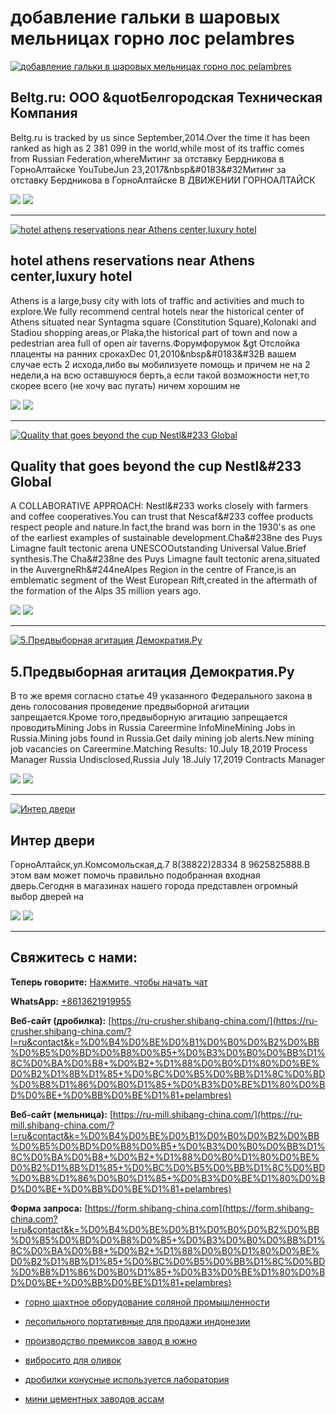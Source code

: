 # добавление гальки в шаровых мельницах горно лос pelambres

<a href="https://swt.shibang-china.com/?n=lxq&l=ru&img&k=%D0%B4%D0%BE%D0%B1%D0%B0%D0%B2%D0%BB%D0%B5%D0%BD%D0%B8%D0%B5+%D0%B3%D0%B0%D0%BB%D1%8C%D0%BA%D0%B8+%D0%B2+%D1%88%D0%B0%D1%80%D0%BE%D0%B2%D1%8B%D1%85+%D0%BC%D0%B5%D0%BB%D1%8C%D0%BD%D0%B8%D1%86%D0%B0%D1%85+%D0%B3%D0%BE%D1%80%D0%BD%D0%BE+%D0%BB%D0%BE%D1%81+pelambres" target="_blank">![добавление гальки в шаровых мельницах горно лос pelambres](http://static.shibang-china.com/all-800x300/1370.jpg)</a>

## Beltg.ru: ООО &quotБелгородская Техническая Компания
Beltg.ru is tracked by us since September,2014.Over the time it has been ranked as high as 2 381 099 in the world,while most of its traffic comes from Russian Federation,whereМитинг за отставку Бердникова в ГорноАлтайске YouTubeJun 23,2017&nbsp&#0183&#32Митинг за отставку Бердникова в ГорноАлтайске В ДВИЖЕНИИ ГОРНОАЛТАЙСК


<a href="https://whatsapp.shibangsoft.com/WhatsApp.php" target="_blank" title="WhatsApp">![](http://static.shibang-china.com/icon/whatsapp.png)</a> <a href="https://swt.shibang-china.com/?n=lxq&l=ru&icon&k=%D0%B4%D0%BE%D0%B1%D0%B0%D0%B2%D0%BB%D0%B5%D0%BD%D0%B8%D0%B5+%D0%B3%D0%B0%D0%BB%D1%8C%D0%BA%D0%B8+%D0%B2+%D1%88%D0%B0%D1%80%D0%BE%D0%B2%D1%8B%D1%85+%D0%BC%D0%B5%D0%BB%D1%8C%D0%BD%D0%B8%D1%86%D0%B0%D1%85+%D0%B3%D0%BE%D1%80%D0%BD%D0%BE+%D0%BB%D0%BE%D1%81+pelambres" target="_blank">![](http://static.shibang-china.com/icon/chat-ru.png)</a>

---

<a href="https://swt.shibang-china.com/?n=lxq&l=ru&img&k=%D0%B4%D0%BE%D0%B1%D0%B0%D0%B2%D0%BB%D0%B5%D0%BD%D0%B8%D0%B5+%D0%B3%D0%B0%D0%BB%D1%8C%D0%BA%D0%B8+%D0%B2+%D1%88%D0%B0%D1%80%D0%BE%D0%B2%D1%8B%D1%85+%D0%BC%D0%B5%D0%BB%D1%8C%D0%BD%D0%B8%D1%86%D0%B0%D1%85+%D0%B3%D0%BE%D1%80%D0%BD%D0%BE+%D0%BB%D0%BE%D1%81+pelambres" target="_blank">![hotel athens reservations near Athens center,luxury hotel](http://static.shibang-china.com/all-800x300/987.jpg)</a>

## hotel athens reservations near Athens center,luxury hotel
Athens is a large,busy city with lots of traffic and activities and much to explore.We fully recommend central hotels near the historical center of Athens situated near Syntagma square (Constitution Square),Kolonaki and Stadiou shopping areas,or Plaka,the historical part of town and now a pedestrian area full of open air taverns.Форумфорумок &gt Отслойка плаценты на ранних срокахDec 01,2010&nbsp&#0183&#32В вашем случае есть 2 исхода,либо вы мобилизуете помощь и причем не на 2 недели,а на всю оставшуюся берть,а если такой возможности нет,то скорее всего (не хочу вас пугать) ничем хорошим не


<a href="https://whatsapp.shibangsoft.com/WhatsApp.php" target="_blank" title="WhatsApp">![](http://static.shibang-china.com/icon/whatsapp.png)</a> <a href="https://swt.shibang-china.com/?n=lxq&l=ru&icon&k=%D0%B4%D0%BE%D0%B1%D0%B0%D0%B2%D0%BB%D0%B5%D0%BD%D0%B8%D0%B5+%D0%B3%D0%B0%D0%BB%D1%8C%D0%BA%D0%B8+%D0%B2+%D1%88%D0%B0%D1%80%D0%BE%D0%B2%D1%8B%D1%85+%D0%BC%D0%B5%D0%BB%D1%8C%D0%BD%D0%B8%D1%86%D0%B0%D1%85+%D0%B3%D0%BE%D1%80%D0%BD%D0%BE+%D0%BB%D0%BE%D1%81+pelambres" target="_blank">![](http://static.shibang-china.com/icon/chat-ru.png)</a>

---

<a href="https://swt.shibang-china.com/?n=lxq&l=ru&img&k=%D0%B4%D0%BE%D0%B1%D0%B0%D0%B2%D0%BB%D0%B5%D0%BD%D0%B8%D0%B5+%D0%B3%D0%B0%D0%BB%D1%8C%D0%BA%D0%B8+%D0%B2+%D1%88%D0%B0%D1%80%D0%BE%D0%B2%D1%8B%D1%85+%D0%BC%D0%B5%D0%BB%D1%8C%D0%BD%D0%B8%D1%86%D0%B0%D1%85+%D0%B3%D0%BE%D1%80%D0%BD%D0%BE+%D0%BB%D0%BE%D1%81+pelambres" target="_blank">![Quality that goes beyond the cup Nestl&#233 Global](http://static.shibang-china.com/all-800x300/1465.jpg)</a>

## Quality that goes beyond the cup Nestl&#233 Global
A COLLABORATIVE APPROACH: Nestl&#233 works closely with farmers and coffee cooperatives.You can trust that Nescaf&#233 coffee products respect people and nature.In fact,the brand was born in the 1930's as one of the earliest examples of sustainable development.Cha&#238ne des Puys Limagne fault tectonic arena UNESCOOutstanding Universal Value.Brief synthesis.The Cha&#238ne des Puys Limagne fault tectonic arena,situated in the AuvergneRh&#244neAlpes Region in the centre of France,is an emblematic segment of the West European Rift,created in the aftermath of the formation of the Alps 35 million years ago.


<a href="https://whatsapp.shibangsoft.com/WhatsApp.php" target="_blank" title="WhatsApp">![](http://static.shibang-china.com/icon/whatsapp.png)</a> <a href="https://swt.shibang-china.com/?n=lxq&l=ru&icon&k=%D0%B4%D0%BE%D0%B1%D0%B0%D0%B2%D0%BB%D0%B5%D0%BD%D0%B8%D0%B5+%D0%B3%D0%B0%D0%BB%D1%8C%D0%BA%D0%B8+%D0%B2+%D1%88%D0%B0%D1%80%D0%BE%D0%B2%D1%8B%D1%85+%D0%BC%D0%B5%D0%BB%D1%8C%D0%BD%D0%B8%D1%86%D0%B0%D1%85+%D0%B3%D0%BE%D1%80%D0%BD%D0%BE+%D0%BB%D0%BE%D1%81+pelambres" target="_blank">![](http://static.shibang-china.com/icon/chat-ru.png)</a>

---

<a href="https://swt.shibang-china.com/?n=lxq&l=ru&img&k=%D0%B4%D0%BE%D0%B1%D0%B0%D0%B2%D0%BB%D0%B5%D0%BD%D0%B8%D0%B5+%D0%B3%D0%B0%D0%BB%D1%8C%D0%BA%D0%B8+%D0%B2+%D1%88%D0%B0%D1%80%D0%BE%D0%B2%D1%8B%D1%85+%D0%BC%D0%B5%D0%BB%D1%8C%D0%BD%D0%B8%D1%86%D0%B0%D1%85+%D0%B3%D0%BE%D1%80%D0%BD%D0%BE+%D0%BB%D0%BE%D1%81+pelambres" target="_blank">![5.Предвыборная агитация Демократия.Ру](http://static.shibang-china.com/all-800x300/508.jpg)</a>

## 5.Предвыборная агитация Демократия.Ру
В то же время согласно статье 49 указанного Федерального закона в день голосования проведение предвыборной агитации запрещается.Кроме того,предвыборную агитацию запрещается проводитьMining Jobs in Russia Careermine InfoMineMining Jobs in Russia.Mining jobs found in Russia.Get daily mining job alerts.New mining job vacancies on Careermine.Matching Results: 10.July 18,2019 Process Manager Russia Undisclosed,Russia July 18.July 17,2019 Contracts Manager


<a href="https://whatsapp.shibangsoft.com/WhatsApp.php" target="_blank" title="WhatsApp">![](http://static.shibang-china.com/icon/whatsapp.png)</a> <a href="https://swt.shibang-china.com/?n=lxq&l=ru&icon&k=%D0%B4%D0%BE%D0%B1%D0%B0%D0%B2%D0%BB%D0%B5%D0%BD%D0%B8%D0%B5+%D0%B3%D0%B0%D0%BB%D1%8C%D0%BA%D0%B8+%D0%B2+%D1%88%D0%B0%D1%80%D0%BE%D0%B2%D1%8B%D1%85+%D0%BC%D0%B5%D0%BB%D1%8C%D0%BD%D0%B8%D1%86%D0%B0%D1%85+%D0%B3%D0%BE%D1%80%D0%BD%D0%BE+%D0%BB%D0%BE%D1%81+pelambres" target="_blank">![](http://static.shibang-china.com/icon/chat-ru.png)</a>

---

<a href="https://swt.shibang-china.com/?n=lxq&l=ru&img&k=%D0%B4%D0%BE%D0%B1%D0%B0%D0%B2%D0%BB%D0%B5%D0%BD%D0%B8%D0%B5+%D0%B3%D0%B0%D0%BB%D1%8C%D0%BA%D0%B8+%D0%B2+%D1%88%D0%B0%D1%80%D0%BE%D0%B2%D1%8B%D1%85+%D0%BC%D0%B5%D0%BB%D1%8C%D0%BD%D0%B8%D1%86%D0%B0%D1%85+%D0%B3%D0%BE%D1%80%D0%BD%D0%BE+%D0%BB%D0%BE%D1%81+pelambres" target="_blank">![Интер двери](http://static.shibang-china.com/all-800x300/31.jpg)</a>

## Интер двери
ГорноАлтайск,ул.Комсомольская,д.7 8(38822)28334 8 9625825888.В этом вам может помочь правильно подобранная входная дверь.Сегодня в магазинах нашего города представлен огромный выбор дверей на

<a href="https://whatsapp.shibangsoft.com/WhatsApp.php" target="_blank" title="WhatsApp">![](http://static.shibang-china.com/icon/whatsapp.png)</a> <a href="https://swt.shibang-china.com/?l=ru&icon&k=%D0%B4%D0%BE%D0%B1%D0%B0%D0%B2%D0%BB%D0%B5%D0%BD%D0%B8%D0%B5+%D0%B3%D0%B0%D0%BB%D1%8C%D0%BA%D0%B8+%D0%B2+%D1%88%D0%B0%D1%80%D0%BE%D0%B2%D1%8B%D1%85+%D0%BC%D0%B5%D0%BB%D1%8C%D0%BD%D0%B8%D1%86%D0%B0%D1%85+%D0%B3%D0%BE%D1%80%D0%BD%D0%BE+%D0%BB%D0%BE%D1%81+pelambres" target="_blank">![](http://static.shibang-china.com/icon/chat-ru.png)</a>

---
## Свяжитесь с нами:

**Теперь говорите:** [Нажмите, чтобы начать чат](https://swt.shibang-china.com?l=ru&contact&k=%D0%B4%D0%BE%D0%B1%D0%B0%D0%B2%D0%BB%D0%B5%D0%BD%D0%B8%D0%B5+%D0%B3%D0%B0%D0%BB%D1%8C%D0%BA%D0%B8+%D0%B2+%D1%88%D0%B0%D1%80%D0%BE%D0%B2%D1%8B%D1%85+%D0%BC%D0%B5%D0%BB%D1%8C%D0%BD%D0%B8%D1%86%D0%B0%D1%85+%D0%B3%D0%BE%D1%80%D0%BD%D0%BE+%D0%BB%D0%BE%D1%81+pelambres)

**WhatsApp:**  [+8613621919955](https://whatsapp.shibangsoft.com/WhatsApp.php)

**Веб-сайт (дробилка):** [https://ru-crusher.shibang-china.com/](https://ru-crusher.shibang-china.com/?l=ru&contact&k=%D0%B4%D0%BE%D0%B1%D0%B0%D0%B2%D0%BB%D0%B5%D0%BD%D0%B8%D0%B5+%D0%B3%D0%B0%D0%BB%D1%8C%D0%BA%D0%B8+%D0%B2+%D1%88%D0%B0%D1%80%D0%BE%D0%B2%D1%8B%D1%85+%D0%BC%D0%B5%D0%BB%D1%8C%D0%BD%D0%B8%D1%86%D0%B0%D1%85+%D0%B3%D0%BE%D1%80%D0%BD%D0%BE+%D0%BB%D0%BE%D1%81+pelambres)

**Веб-сайт (мельница):** [https://ru-mill.shibang-china.com/](https://ru-mill.shibang-china.com/?l=ru&contact&k=%D0%B4%D0%BE%D0%B1%D0%B0%D0%B2%D0%BB%D0%B5%D0%BD%D0%B8%D0%B5+%D0%B3%D0%B0%D0%BB%D1%8C%D0%BA%D0%B8+%D0%B2+%D1%88%D0%B0%D1%80%D0%BE%D0%B2%D1%8B%D1%85+%D0%BC%D0%B5%D0%BB%D1%8C%D0%BD%D0%B8%D1%86%D0%B0%D1%85+%D0%B3%D0%BE%D1%80%D0%BD%D0%BE+%D0%BB%D0%BE%D1%81+pelambres)

**Форма запроса:** [https://form.shibang-china.com](https://form.shibang-china.com?l=ru&contact&k=%D0%B4%D0%BE%D0%B1%D0%B0%D0%B2%D0%BB%D0%B5%D0%BD%D0%B8%D0%B5+%D0%B3%D0%B0%D0%BB%D1%8C%D0%BA%D0%B8+%D0%B2+%D1%88%D0%B0%D1%80%D0%BE%D0%B2%D1%8B%D1%85+%D0%BC%D0%B5%D0%BB%D1%8C%D0%BD%D0%B8%D1%86%D0%B0%D1%85+%D0%B3%D0%BE%D1%80%D0%BD%D0%BE+%D0%BB%D0%BE%D1%81+pelambres)

* [горно шахтное оборудование соляной промышленности](../60/%D0%B3%D0%BE%D1%80%D0%BD%D0%BE%20%D1%88%D0%B0%D1%85%D1%82%D0%BD%D0%BE%D0%B5%20%D0%BE%D0%B1%D0%BE%D1%80%D1%83%D0%B4%D0%BE%D0%B2%D0%B0%D0%BD%D0%B8%D0%B5%20%D1%81%D0%BE%D0%BB%D1%8F%D0%BD%D0%BE%D0%B9%20%D0%BF%D1%80%D0%BE%D0%BC%D1%8B%D1%88%D0%BB%D0%B5%D0%BD%D0%BD%D0%BE%D1%81%D1%82%D0%B8.md)

* [лесопильного портативные для продажи индонезии](../59/%D0%BB%D0%B5%D1%81%D0%BE%D0%BF%D0%B8%D0%BB%D1%8C%D0%BD%D0%BE%D0%B3%D0%BE%20%D0%BF%D0%BE%D1%80%D1%82%D0%B0%D1%82%D0%B8%D0%B2%D0%BD%D1%8B%D0%B5%20%D0%B4%D0%BB%D1%8F%20%D0%BF%D1%80%D0%BE%D0%B4%D0%B0%D0%B6%D0%B8%20%D0%B8%D0%BD%D0%B4%D0%BE%D0%BD%D0%B5%D0%B7%D0%B8%D0%B8.md)

* [производство премиксов завод в южно](../58/%D0%BF%D1%80%D0%BE%D0%B8%D0%B7%D0%B2%D0%BE%D0%B4%D1%81%D1%82%D0%B2%D0%BE%20%D0%BF%D1%80%D0%B5%D0%BC%D0%B8%D0%BA%D1%81%D0%BE%D0%B2%20%D0%B7%D0%B0%D0%B2%D0%BE%D0%B4%20%D0%B2%20%D1%8E%D0%B6%D0%BD%D0%BE.md)

* [вибросито для оливок](../52/%D0%B2%D0%B8%D0%B1%D1%80%D0%BE%D1%81%D0%B8%D1%82%D0%BE%20%D0%B4%D0%BB%D1%8F%20%D0%BE%D0%BB%D0%B8%D0%B2%D0%BE%D0%BA.md)

* [дробилки конусные используется лаборатория](../53/%D0%B4%D1%80%D0%BE%D0%B1%D0%B8%D0%BB%D0%BA%D0%B8%20%D0%BA%D0%BE%D0%BD%D1%83%D1%81%D0%BD%D1%8B%D0%B5%20%D0%B8%D1%81%D0%BF%D0%BE%D0%BB%D1%8C%D0%B7%D1%83%D0%B5%D1%82%D1%81%D1%8F%20%D0%BB%D0%B0%D0%B1%D0%BE%D1%80%D0%B0%D1%82%D0%BE%D1%80%D0%B8%D1%8F.md)

* [мини цементных заводов ассам](../54/%D0%BC%D0%B8%D0%BD%D0%B8%20%D1%86%D0%B5%D0%BC%D0%B5%D0%BD%D1%82%D0%BD%D1%8B%D1%85%20%D0%B7%D0%B0%D0%B2%D0%BE%D0%B4%D0%BE%D0%B2%20%D0%B0%D1%81%D1%81%D0%B0%D0%BC.md)